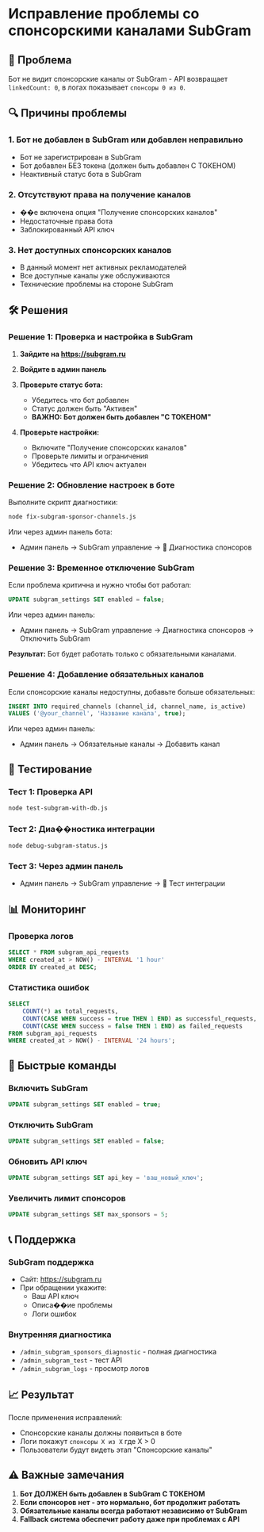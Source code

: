 # Исправление проблемы со спонсорскими каналами SubGram

## 🚨 Проблема
Бот не видит спонсорские каналы от SubGram - API возвращает `linkedCount: 0`, в логах показывает `спонсоры 0 из 0`.

## 🔍 Причины проблемы

### 1. Бот не добавлен в SubGram или добавлен неправильно
- Бот не зарегистрирован в SubGram
- Бот добавлен БЕЗ токена (должен быть добавлен С ТОКЕНОМ)
- Неактивный статус бота в SubGram

### 2. Отсутствуют права на получение каналов
- ��е включена опция "Получение спонсорских каналов"
- Недостаточные права бота
- Заблокированный API ключ

### 3. Нет доступных спонсорских каналов
- В данный момент нет активных рекламодателей
- Все доступные каналы уже обслуживаются
- Технические проблемы на стороне SubGram

## 🛠️ Решения

### Решение 1: Проверка и настройка в SubGram

1. **Зайдите на https://subgram.ru**
2. **Войдите в админ панель**
3. **Проверьте статус бота:**
   - Убедитесь что бот добавлен
   - Статус должен быть "Активен"
   - **ВАЖНО: Бот должен быть добавлен "С ТОКЕНОМ"**

4. **Проверьте настройки:**
   - Включите "Получение спонсорских каналов"
   - Проверьте лимиты и ограничения
   - Убедитесь что API ключ актуален

### Решение 2: Обновление настроек в боте

Выполните скрипт диагностики:
```bash
node fix-subgram-sponsor-channels.js
```

Или через админ панель бота:
- Админ панель → SubGram управление → 🚨 Диагностика спонсоров

### Решение 3: Временное отключение SubGram

Если проблема критична и нужно чтобы бот работал:

```sql
UPDATE subgram_settings SET enabled = false;
```

Или через админ панель:
- Админ панель → SubGram управление → Диагностика спонсоров → Отключить SubGram

**Результат:** Бот будет работать только с обязательными каналами.

### Решение 4: Добавление обязательных каналов

Если спонсорские каналы недоступны, добавьте больше обязательных:

```sql
INSERT INTO required_channels (channel_id, channel_name, is_active) 
VALUES ('@your_channel', 'Название канала', true);
```

Или через админ панель:
- Админ панель → Обязательные каналы → Добавить канал

## 🧪 Тестирование

### Тест 1: Проверка API
```bash
node test-subgram-with-db.js
```

### Тест 2: Диа��ностика интеграции
```bash
node debug-subgram-status.js
```

### Тест 3: Через админ панель
- Админ панель → SubGram управление → 🧪 Тест интеграции

## 📊 Мониторинг

### Проверка логов
```sql
SELECT * FROM subgram_api_requests 
WHERE created_at > NOW() - INTERVAL '1 hour'
ORDER BY created_at DESC;
```

### Статистика ошибок
```sql
SELECT 
    COUNT(*) as total_requests,
    COUNT(CASE WHEN success = true THEN 1 END) as successful_requests,
    COUNT(CASE WHEN success = false THEN 1 END) as failed_requests
FROM subgram_api_requests 
WHERE created_at > NOW() - INTERVAL '24 hours';
```

## 🔧 Быстрые команды

### Включить SubGram
```sql
UPDATE subgram_settings SET enabled = true;
```

### Отключить SubGram
```sql
UPDATE subgram_settings SET enabled = false;
```

### Обновить API ключ
```sql
UPDATE subgram_settings SET api_key = 'ваш_новый_ключ';
```

### Увеличить лимит спонсоров
```sql
UPDATE subgram_settings SET max_sponsors = 5;
```

## 📞 Поддержка

### SubGram поддержка
- Сайт: https://subgram.ru
- При обращении укажите:
  - Ваш API ключ
  - Описа��ие проблемы
  - Логи ошибок

### Внутренняя диагностика
- `/admin_subgram_sponsors_diagnostic` - полная диагностика
- `/admin_subgram_test` - тест API
- `/admin_subgram_logs` - просмотр логов

## 📈 Результат

После применения исправлений:
- Спонсорские каналы должны появиться в боте
- Логи покажут `спонсоры X из X` где X > 0
- Пользователи будут видеть этап "Спонсорские каналы"

## ⚠️ Важные замечания

1. **Бот ДОЛЖЕН быть добавлен в SubGram С ТОКЕНОМ**
2. **Если спонсоров нет - это нормально, бот продолжит работать**
3. **Обязательные каналы всегда работают независимо от SubGram**
4. **Fallback система обеспечит работу даже при проблемах с API**
